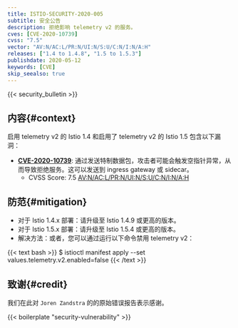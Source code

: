 ```yaml
---
title: ISTIO-SECURITY-2020-005
subtitle: 安全公告
description: 拒绝影响 telemetry v2 的服务。
cves: [CVE-2020-10739]
cvss: "7.5"
vector: "AV:N/AC:L/PR:N/UI:N/S:U/C:N/I:N/A:H"
releases: ["1.4 to 1.4.8", "1.5 to 1.5.3"]
publishdate: 2020-05-12
keywords: [CVE]
skip_seealso: true
---
```


{{< security_bulletin >}}

## 内容{#context}

启用 telemetry v2 的 Istio 1.4 和启用了 telemetry v2 的 Istio 1.5 包含以下漏洞：

* __[CVE-2020-10739](https://cve.mitre.org/cgi-bin/cvename.cgi?name=CVE-2020-10739)__:
通过发送特制数据包，攻击者可能会触发空指针异常，从而导致拒绝服务。这可以发送到 ingress gateway 或 sidecar。
    * CVSS Score: 7.5 [AV:N/AC:L/PR:N/UI:N/S:U/C:N/I:N/A:H](https://nvd.nist.gov/vuln-metrics/cvss/v3-calculator?vector=AV:A/AC:L/PR:L/UI:N/S:C/C:H/I:H/A:N&version=3.1)

## 防范{#mitigation}

* 对于 Istio 1.4.x 部署：请升级至 Istio 1.4.9 或更高的版本。
* 对于 Istio 1.5.x 部署：请升级至 Istio 1.5.4 或更高的版本。
* 解决方法：或者，您可以通过运行以下命令禁用 telemetry v2：

{{< text bash >}}
$ istioctl manifest apply --set values.telemetry.v2.enabled=false
{{< /text >}}

## 致谢{#credit}

我们在此对 `Joren Zandstra` 的的原始错误报告表示感谢。

{{< boilerplate "security-vulnerability" >}}
